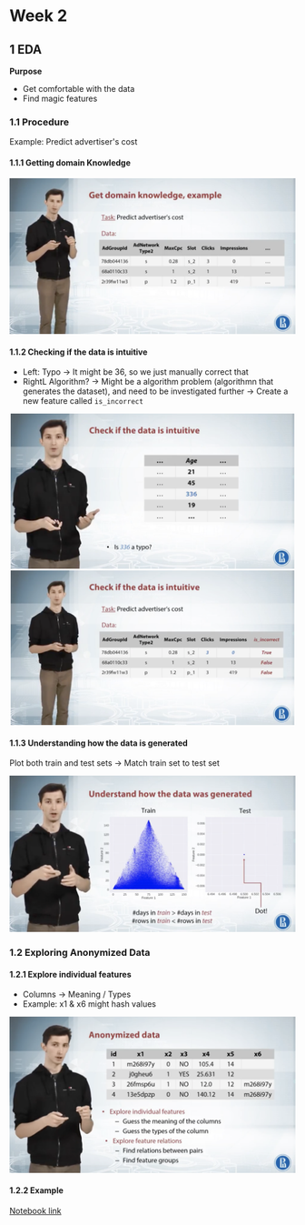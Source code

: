 # Week 2

## 1 EDA

**Purpose**
+ Get comfortable with the data
+ Find magic features

### 1.1 Procedure

Example: Predict advertiser's cost

#### 1.1.1 Getting domain Knowledge

<p align="center">
  <img src="../res/img/img62.png" width="600"/>
</p>

#### 1.1.2 Checking if the data is intuitive

+ Left: Typo -> It might be 36, so we just manually correct that
+ RightL Algorithm? -> Might be a algorithm problem (algorithmn that generates the dataset), and need to be investigated further -> Create a new feature called `is_incorrect`

<p align="center">
  <img src="../res/img/img63.png" width="500"/>
  <img src="../res/img/img64.png" width="500"/>
</p>

#### 1.1.3 Understanding how the data is generated

Plot both train and test sets -> Match train set to test set

<p align="center">
  <img src="../res/img/img65.png" width="600"/>
</p>

### 1.2 Exploring Anonymized Data

#### 1.2.1 Explore individual features

+ Columns -> Meaning / Types
+ Example: x1 & x6 might hash values

<p align="center">
  <img src="../res/img/img66.png" width="600"/>
</p>

#### 1.2.2 Example

[Notebook link]()


